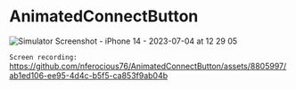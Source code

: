 # AnimatedConnectButton
![Simulator Screenshot - iPhone 14 - 2023-07-04 at 12 29 05](https://github.com/nferocious76/AnimatedConnectButton/assets/8805997/33cebdf3-579d-40d8-bb27-0a45ade7828b)


`Screen recording:`
https://github.com/nferocious76/AnimatedConnectButton/assets/8805997/ab1ed106-ee95-4d4c-b5f5-ca853f9ab04b

